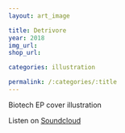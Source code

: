 ```yaml
---
layout: art_image

title: Detrivore
year: 2018
img_url: 
shop_url:

categories: illustration

permalink: /:categories/:title
---
```

Biotech EP cover illustration

Listen on [Soundcloud](https://soundcloud.com/detrivore/sets/detrivore-biotech-ep-out-18-03)